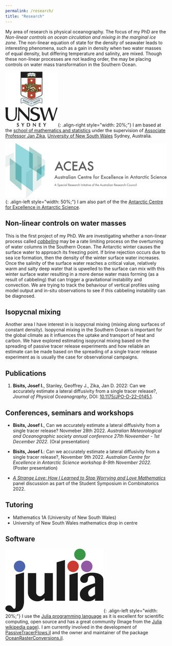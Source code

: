 ```yaml
---
permalink: /research/
title: "Research"
---
```


My area of research is physical oceanography.
The focus of my PhD are the *Non-linear controls on ocean circulation and mixing in the marginal ice zone*.
The non-linear equation of state for the density of seawater leads to interesting phenomena, such as a gain in density when two water masses of equal density, but differing temperature and salinity, are mixed.
Though these non-linear processes are not leading order, the may be placing controls on water mass transformation in the Southern Ocean.

![image-right](/assets/images/unsw-crest.png){: .align-right style="width: 20%;"} I am based at the [school of mathematics and statistics](https://www.unsw.edu.au/science/our-schools/maths) under the supervision of [Associate Professor Jan Zika](https://sites.google.com/view/janzika/home), [University of New South Wales](https://www.unsw.edu.au/) Sydney, Australia.

![image-left](/assets/images/ACEAS_logo_1.png){: .align-left style="width: 50%;"} I am also part of the the [Antarctic Centre for Excellence in Antarctic Science](https://antarctic.org.au/).

## Non-linear controls on water masses

This is the first project of my PhD.
We are investigating whether a non-linear process called [*cabbeling*](https://en.wikipedia.org/wiki/Cabbeling) may be a rate limiting process on the overturning of water columns in the Southern Ocean.
The Antarctic winter causes the surface water to approach its freezing point.
If brine rejection occurs due to sea ice formation, then the density of the winter surface water increases.
Once the salinity of the surface water reaches a critical value, relatively warm and salty deep water that is upwelled to the surface can mix with this winter surface water resulting in a more dense water mass forming (as a result of cabbeling) that can trigger a gravitational instability and convection.
We are trying to track the behaviour of vertical profiles using model output and in-situ observations to see if this cabbeling instability can be diagnosed.

## Isopycnal mixing

Another area I have interest in is isopycnal mixing (mixing along surfaces of constant density).
Isopycnal mixing in the Southern Ocean is important for the global climate as it influences the uptake and transport of heat and carbon.
We have explored estimating isopycnal mixing based on the spreading of passive tracer release experiments and how reliable an estimate can be made based on the spreading of a single tracer release experiment as is usually the case for observational campaigns.

<!--
## Water quality

Maybe put this?
-->

## Publications

1. **Bisits, Josef I.**, Stanley, Geoffrey J., Zika, Jan D. 2022: Can we accurately estimate a lateral diffusivity from a single tracer release?, *Journal of Physical Oceanography*, DOI: [10.1175/JPO-D-22-0145.1](https://journals.ametsoc.org/view/journals/phoc/aop/JPO-D-22-0145.1/JPO-D-22-0145.1.xml).

## Conferences, seminars and workshops

- **Bisits, Josef I.**, Can we accurately estimate a lateral diffusivity from a single tracer release? Novmeber 28th 2022. *Australian Meteorological and Oceanographic society annual conference 27th Noveember - 1st December 2022.* (Oral presentation)

- **Bisits, Josef I.**: Can we accurately estimate a lateral diffusivity from a single tracer release?, November 9th 2022. *Australian Centre for Excellence in Antarctic Science workshop 8-9th November 2022.* (Poster presentation)

- *[A Strange Love: How I Learned to Stop Worrying and Love Mathematics](https://youtu.be/X0MHSEBi7bQ)* panel discussion as part of the Student Symposium in Combinatorics 2022.

## Tutoring

- Mathematics 1A (University of New South Wales)
- University of New South Wales mathematics drop in centre

## Software

![image-left](/assets/images/Julia_Programming_Language_Logo.svg){: .align-left style="width: 20%;"} I use the [Julia programming language](https://julialang.org/) as it is excellent for scientific computing, open source and has a great community (Image from the [Julia wikipedia page](https://en.wikipedia.org/wiki/Julia_(programming_language))).
I am currently involved in the development of [PassiveTracerFlows.jl](https://fourierflows.github.io/PassiveTracerFlowsDocumentation/stable/) and the owner and maintainer of the package [OceanRasterConversions.jl](https://jbisits.github.io/OceanRasterConversions.jl/dev/).
